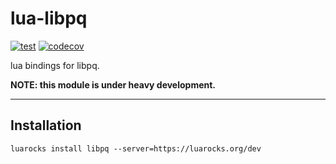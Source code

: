 lua-libpq
====

[![test](https://github.com/mah0x211/lua-libpq/actions/workflows/test.yml/badge.svg)](https://github.com/mah0x211/lua-libpq/actions/workflows/test.yml)
[![codecov](https://codecov.io/gh/mah0x211/lua-libpq/branch/master/graph/badge.svg)](https://codecov.io/gh/mah0x211/lua-libpq)

lua bindings for libpq.

**NOTE: this module is under heavy development.**

***

## Installation

```
luarocks install libpq --server=https://luarocks.org/dev
```
